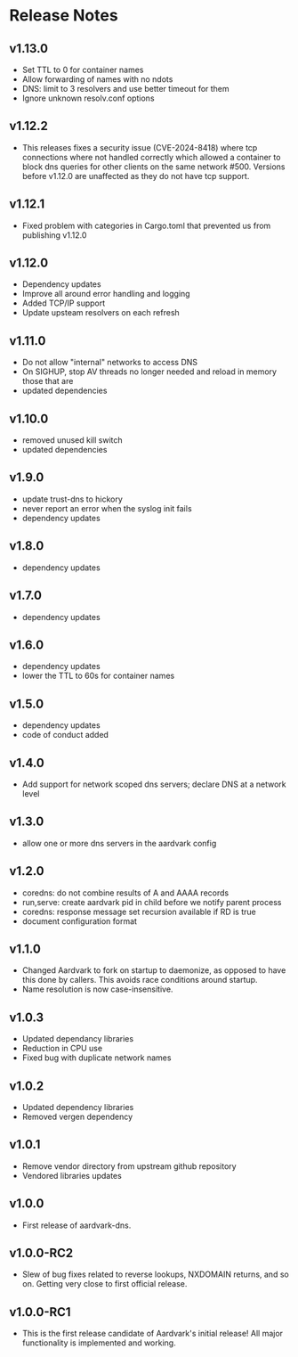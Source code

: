 # Release Notes

## v1.13.0

* Set TTL to 0 for container names
* Allow forwarding of names with no ndots
* DNS: limit to 3 resolvers and use better timeout for them
* Ignore unknown resolv.conf options

## v1.12.2

* This releases fixes a security issue (CVE-2024-8418) where tcp connections where not handled correctly which allowed a container to block dns queries for other clients on the same network #500. Versions before v1.12.0 are unaffected as they do not have tcp support.

## v1.12.1

* Fixed problem with categories in Cargo.toml that prevented us from publishing v1.12.0

## v1.12.0

* Dependency updates
* Improve all around error handling and logging
* Added TCP/IP support
* Update upsteam resolvers on each refresh

## v1.11.0
* Do not allow "internal" networks to access DNS
* On SIGHUP, stop AV threads no longer needed and reload in memory those that are 
* updated dependencies

## v1.10.0
* removed unused kill switch
* updated dependencies

## v1.9.0
* update trust-dns to hickory
* never report an error when the syslog init fails
* dependency updates

## v1.8.0
* dependency updates

## v1.7.0
* dependency updates

## v1.6.0
* dependency updates
* lower the TTL to 60s for container names

## v1.5.0
* dependency updates
* code of conduct added

## v1.4.0
* Add support for network scoped dns servers; declare DNS at a network level

## v1.3.0
* allow one or more dns servers in the aardvark config

## v1.2.0
* coredns: do not combine results of A and AAAA records
* run,serve: create aardvark pid in child before we notify parent process
* coredns: response message set recursion available if RD is true
* document configuration format

## v1.1.0
* Changed Aardvark to fork on startup to daemonize, as opposed to have this done by callers. This avoids race conditions around startup.
* Name resolution is now case-insensitive.

## v1.0.3
* Updated dependancy libraries
* Reduction in CPU use
* Fixed bug with duplicate network names

## v1.0.2
* Updated dependency libraries
* Removed vergen dependency

## v1.0.1
- Remove vendor directory from upstream github repository
- Vendored libraries updates

## v1.0.0
- First release of aardvark-dns.

## v1.0.0-RC2
- Slew of bug fixes related to reverse lookups, NXDOMAIN returns, and so on. Getting very close to first official release.

## v1.0.0-RC1
- This is the first release candidate of Aardvark's initial release! All major functionality is implemented and working.

